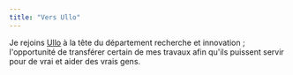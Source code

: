 ```yaml
---
title: "Vers Ullo"
---
```


Je rejoins [Ullo](http://ullo.fr) à la tête du département recherche et innovation ; l'opportunité de transférer certain de mes travaux afin qu'ils puissent servir pour de vrai et aider des vrais gens.
